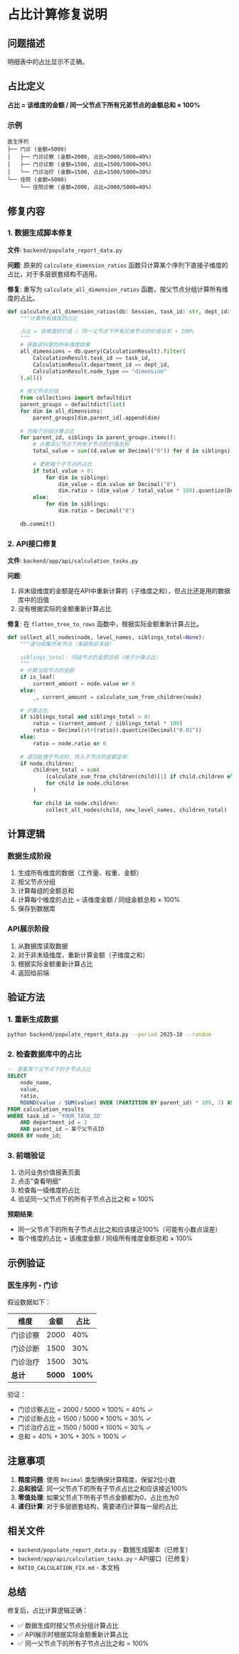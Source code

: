 # 占比计算修复说明

## 问题描述

明细表中的占比显示不正确。

## 占比定义

**占比 = 该维度的金额 / 同一父节点下所有兄弟节点的金额总和 × 100%**

### 示例

```
医生序列
├── 门诊 (金额=5000)
│   ├── 门诊诊察 (金额=2000, 占比=2000/5000=40%)
│   ├── 门诊诊断 (金额=1500, 占比=1500/5000=30%)
│   └── 门诊治疗 (金额=1500, 占比=1500/5000=30%)
└── 住院 (金额=5000)
    └── 住院诊察 (金额=2000, 占比=2000/5000=40%)
```

## 修复内容

### 1. 数据生成脚本修复

**文件**: `backend/populate_report_data.py`

**问题**: 原来的 `calculate_dimension_ratios` 函数只计算某个序列下直接子维度的占比，对于多层嵌套结构不适用。

**修复**: 重写为 `calculate_all_dimension_ratios` 函数，按父节点分组计算所有维度的占比。

```python
def calculate_all_dimension_ratios(db: Session, task_id: str, dept_id: int):
    """计算所有维度的占比
    
    占比 = 该维度的价值 / 同一父节点下所有兄弟节点的价值总和 × 100%
    """
    # 获取该科室的所有维度结果
    all_dimensions = db.query(CalculationResult).filter(
        CalculationResult.task_id == task_id,
        CalculationResult.department_id == dept_id,
        CalculationResult.node_type == "dimension"
    ).all()
    
    # 按父节点分组
    from collections import defaultdict
    parent_groups = defaultdict(list)
    for dim in all_dimensions:
        parent_groups[dim.parent_id].append(dim)
    
    # 为每个分组计算占比
    for parent_id, siblings in parent_groups.items():
        # 计算该父节点下所有子节点的价值总和
        total_value = sum((d.value or Decimal("0")) for d in siblings)
        
        # 更新每个子节点的占比
        if total_value > 0:
            for dim in siblings:
                dim_value = dim.value or Decimal("0")
                dim.ratio = (dim_value / total_value * 100).quantize(Decimal("0.01"))
        else:
            for dim in siblings:
                dim.ratio = Decimal("0")
    
    db.commit()
```

### 2. API接口修复

**文件**: `backend/app/api/calculation_tasks.py`

**问题**: 
1. 非末级维度的金额是在API中重新计算的（子维度之和），但占比还是用的数据库中的旧值
2. 没有根据实际的金额重新计算占比

**修复**: 在 `flatten_tree_to_rows` 函数中，根据实际金额重新计算占比。

```python
def collect_all_nodes(node, level_names, siblings_total=None):
    """递归收集所有节点（末级和非末级）
    
    siblings_total: 同级节点的金额总和（用于计算占比）
    """
    # 计算当前节点的金额
    if is_leaf:
        current_amount = node.value or 0
    else:
        _, current_amount = calculate_sum_from_children(node)
    
    # 计算占比
    if siblings_total and siblings_total > 0:
        ratio = (current_amount / siblings_total * 100)
        ratio = Decimal(str(ratio)).quantize(Decimal("0.01"))
    else:
        ratio = node.ratio or 0
    
    # 递归处理子节点时，传入子节点的金额总和
    if node.children:
        children_total = sum(
            (calculate_sum_from_children(child)[1] if child.children else (child.value or 0))
            for child in node.children
        )
        
        for child in node.children:
            collect_all_nodes(child, new_level_names, children_total)
```

## 计算逻辑

### 数据生成阶段

1. 生成所有维度的数据（工作量、权重、金额）
2. 按父节点分组
3. 计算每组的金额总和
4. 计算每个维度的占比 = 该维度金额 / 同组金额总和 × 100%
5. 保存到数据库

### API展示阶段

1. 从数据库读取数据
2. 对于非末级维度，重新计算金额（子维度之和）
3. 根据实际金额重新计算占比
4. 返回给前端

## 验证方法

### 1. 重新生成数据

```bash
python backend/populate_report_data.py --period 2025-10 --random
```

### 2. 检查数据库中的占比

```sql
-- 查看某个父节点下的子节点占比
SELECT 
    node_name,
    value,
    ratio,
    ROUND(value / SUM(value) OVER (PARTITION BY parent_id) * 100, 2) AS calculated_ratio
FROM calculation_results
WHERE task_id = 'YOUR_TASK_ID'
    AND department_id = 3
    AND parent_id = 某个父节点ID
ORDER BY node_id;
```

### 3. 前端验证

1. 访问业务价值报表页面
2. 点击"查看明细"
3. 检查每一级维度的占比
4. 验证同一父节点下的所有子节点占比之和 ≈ 100%

**预期结果**:
- 同一父节点下的所有子节点占比之和应该接近100%（可能有小数点误差）
- 每个维度的占比 = 该维度金额 / 同级所有维度金额总和 × 100%

## 示例验证

### 医生序列 - 门诊

假设数据如下：

| 维度 | 金额 | 占比 |
|------|------|------|
| 门诊诊察 | 2000 | 40% |
| 门诊诊断 | 1500 | 30% |
| 门诊治疗 | 1500 | 30% |
| **总计** | **5000** | **100%** |

验证：
- 门诊诊察占比 = 2000 / 5000 × 100% = 40% ✓
- 门诊诊断占比 = 1500 / 5000 × 100% = 30% ✓
- 门诊治疗占比 = 1500 / 5000 × 100% = 30% ✓
- 总和 = 40% + 30% + 30% = 100% ✓

## 注意事项

1. **精度问题**: 使用 `Decimal` 类型确保计算精度，保留2位小数
2. **总和验证**: 同一父节点下的所有子节点占比之和应该接近100%
3. **零值处理**: 如果父节点下所有子节点金额都为0，占比也为0
4. **递归计算**: 对于多层嵌套结构，需要递归计算每一层的占比

## 相关文件

- `backend/populate_report_data.py` - 数据生成脚本（已修复）
- `backend/app/api/calculation_tasks.py` - API接口（已修复）
- `RATIO_CALCULATION_FIX.md` - 本文档

## 总结

修复后，占比计算逻辑正确：
- ✅ 数据生成时按父节点分组计算占比
- ✅ API展示时根据实际金额重新计算占比
- ✅ 同一父节点下的所有子节点占比之和 = 100%
